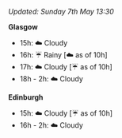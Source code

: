 *Updated: Sunday 7th May 13:30*

**Glasgow**

* 15h: :cloud: Cloudy
* 16h: :umbrella: Rainy [:cloud: as of 10h]
* 17h: :cloud: Cloudy [:umbrella: as of 10h]
* 18h - 2h: :cloud: Cloudy

**Edinburgh**

* 15h: :cloud: Cloudy [:umbrella: as of 10h]
* 16h - 2h: :cloud: Cloudy
